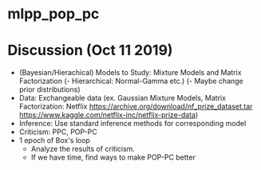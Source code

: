 # mlpp_pop_pc
# Discussion (Oct 11 2019)
-  (Bayesian/Hierachical) Models to Study: Mixture Models and Matrix Factorization
    (- Hierarchical: Normal-Gamma etc.)
    (- Maybe change prior distributions)
  - Data: Exchangeable data (ex. Gaussian Mixture Models, Matrix Factorization: Netflix https://archive.org/download/nf_prize_dataset.tar    https://www.kaggle.com/netflix-inc/netflix-prize-data)
  - Inference: Use standard inference methods for corresponding model
  - Criticism: PPC, POP-PC
- 1 epoch of Box's loop
  - Analyze the results of criticism.
  - If we have time, find ways to make POP-PC better
